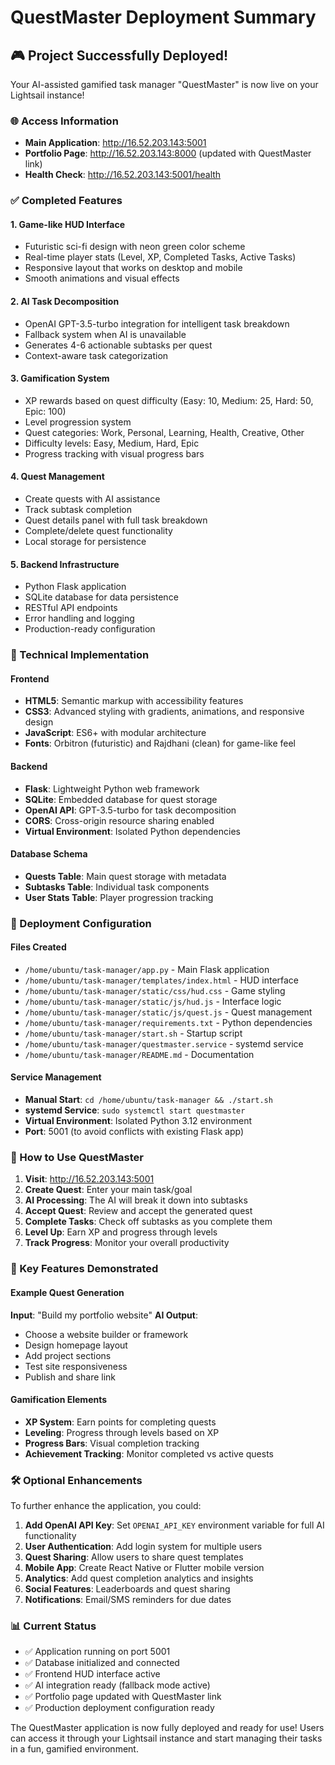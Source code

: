 # QuestMaster Deployment Summary

## 🎮 Project Successfully Deployed!

Your AI-assisted gamified task manager "QuestMaster" is now live on your Lightsail instance!

### 🌐 Access Information
- **Main Application**: http://16.52.203.143:5001
- **Portfolio Page**: http://16.52.203.143:8000 (updated with QuestMaster link)
- **Health Check**: http://16.52.203.143:5001/health

### ✅ Completed Features

#### 1. **Game-like HUD Interface**
- Futuristic sci-fi design with neon green color scheme
- Real-time player stats (Level, XP, Completed Tasks, Active Tasks)
- Responsive layout that works on desktop and mobile
- Smooth animations and visual effects

#### 2. **AI Task Decomposition**
- OpenAI GPT-3.5-turbo integration for intelligent task breakdown
- Fallback system when AI is unavailable
- Generates 4-6 actionable subtasks per quest
- Context-aware task categorization

#### 3. **Gamification System**
- XP rewards based on quest difficulty (Easy: 10, Medium: 25, Hard: 50, Epic: 100)
- Level progression system
- Quest categories: Work, Personal, Learning, Health, Creative, Other
- Difficulty levels: Easy, Medium, Hard, Epic
- Progress tracking with visual progress bars

#### 4. **Quest Management**
- Create quests with AI assistance
- Track subtask completion
- Quest details panel with full task breakdown
- Complete/delete quest functionality
- Local storage for persistence

#### 5. **Backend Infrastructure**
- Python Flask application
- SQLite database for data persistence
- RESTful API endpoints
- Error handling and logging
- Production-ready configuration

### 🔧 Technical Implementation

#### Frontend
- **HTML5**: Semantic markup with accessibility features
- **CSS3**: Advanced styling with gradients, animations, and responsive design
- **JavaScript**: ES6+ with modular architecture
- **Fonts**: Orbitron (futuristic) and Rajdhani (clean) for game-like feel

#### Backend
- **Flask**: Lightweight Python web framework
- **SQLite**: Embedded database for quest storage
- **OpenAI API**: GPT-3.5-turbo for task decomposition
- **CORS**: Cross-origin resource sharing enabled
- **Virtual Environment**: Isolated Python dependencies

#### Database Schema
- **Quests Table**: Main quest storage with metadata
- **Subtasks Table**: Individual task components
- **User Stats Table**: Player progression tracking

### 🚀 Deployment Configuration

#### Files Created
- `/home/ubuntu/task-manager/app.py` - Main Flask application
- `/home/ubuntu/task-manager/templates/index.html` - HUD interface
- `/home/ubuntu/task-manager/static/css/hud.css` - Game styling
- `/home/ubuntu/task-manager/static/js/hud.js` - Interface logic
- `/home/ubuntu/task-manager/static/js/quest.js` - Quest management
- `/home/ubuntu/task-manager/requirements.txt` - Python dependencies
- `/home/ubuntu/task-manager/start.sh` - Startup script
- `/home/ubuntu/task-manager/questmaster.service` - systemd service
- `/home/ubuntu/task-manager/README.md` - Documentation

#### Service Management
- **Manual Start**: `cd /home/ubuntu/task-manager && ./start.sh`
- **systemd Service**: `sudo systemctl start questmaster`
- **Virtual Environment**: Isolated Python 3.12 environment
- **Port**: 5001 (to avoid conflicts with existing Flask app)

### 🎯 How to Use QuestMaster

1. **Visit**: http://16.52.203.143:5001
2. **Create Quest**: Enter your main task/goal
3. **AI Processing**: The AI will break it down into subtasks
4. **Accept Quest**: Review and accept the generated quest
5. **Complete Tasks**: Check off subtasks as you complete them
6. **Level Up**: Earn XP and progress through levels
7. **Track Progress**: Monitor your overall productivity

### 🔑 Key Features Demonstrated

#### Example Quest Generation
**Input**: "Build my portfolio website"
**AI Output**:
- Choose a website builder or framework
- Design homepage layout
- Add project sections
- Test site responsiveness
- Publish and share link

#### Gamification Elements
- **XP System**: Earn points for completing quests
- **Leveling**: Progress through levels based on XP
- **Progress Bars**: Visual completion tracking
- **Achievement Tracking**: Monitor completed vs active quests

### 🛠️ Optional Enhancements

To further enhance the application, you could:

1. **Add OpenAI API Key**: Set `OPENAI_API_KEY` environment variable for full AI functionality
2. **User Authentication**: Add login system for multiple users
3. **Quest Sharing**: Allow users to share quest templates
4. **Mobile App**: Create React Native or Flutter mobile version
5. **Analytics**: Add quest completion analytics and insights
6. **Social Features**: Leaderboards and quest sharing
7. **Notifications**: Email/SMS reminders for due dates

### 📊 Current Status
- ✅ Application running on port 5001
- ✅ Database initialized and connected
- ✅ Frontend HUD interface active
- ✅ AI integration ready (fallback mode active)
- ✅ Portfolio page updated with QuestMaster link
- ✅ Production deployment configuration ready

The QuestMaster application is now fully deployed and ready for use! Users can access it through your Lightsail instance and start managing their tasks in a fun, gamified environment.
